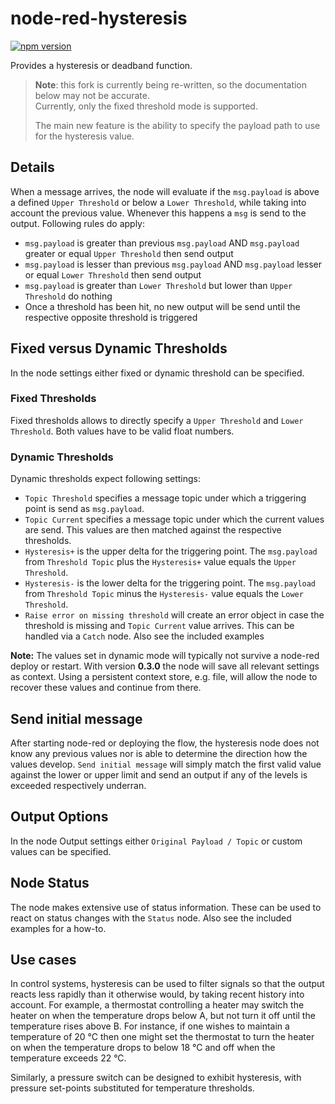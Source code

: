 # node-red-hysteresis

[![npm version](https://badge.fury.io/js/node-red-contrib-hysteresis.svg)](https://badge.fury.io/js/node-red-contrib-hysteresis)

Provides a hysteresis or deadband function.

> **Note**: this fork is currently being re-written, so the documentation below may not be accurate.  
> Currently, only the fixed threshold mode is supported.
> 
> The main new feature is the ability to specify the payload path to use for the hysteresis value.
## Details

When a message arrives, the node will evaluate if the `msg.payload` is above a defined `Upper Threshold` or below a `Lower Threshold`, while taking into account the previous value. Whenever this happens a `msg` is send to the output. Following rules do apply:

*   `msg.payload` is greater than previous `msg.payload` AND `msg.payload` greater or equal `Upper Threshold` then send output
*   `msg.payload` is lesser than previous `msg.payload` AND `msg.payload` lesser or equal `Lower Threshold` then send output
*   `msg.payload` is greater than `Lower Threshold` but lower than `Upper Threshold` do nothing
*   Once a threshold has been hit, no new output will be send until the respective opposite threshold is triggered

## Fixed versus Dynamic Thresholds

In the node settings either fixed or dynamic threshold can be specified.

### Fixed Thresholds

Fixed thresholds allows to directly specify a `Upper Threshold` and `Lower Threshold`. Both values have to be valid float numbers.

### Dynamic Thresholds

Dynamic thresholds expect following settings:

*   `Topic Threshold` specifies a message topic under which a triggering point is send as `msg.payload`.
*   `Topic Current` specifies a message topic under which the current values are send. This values are then matched against the respective thresholds.
*   `Hysteresis+` is the upper delta for the triggering point. The `msg.payload` from `Threshold Topic` plus the `Hysteresis+` value equals the `Upper Threshold`.
*   `Hysteresis-` is the lower delta for the triggering point. The `msg.payload` from `Threshold Topic` minus the `Hysteresis-` value equals the `Lower Threshold`.
*   `Raise error on missing threshold` will create an error object in case the threshold is missing and `Topic Current` value arrives. This can be handled via a  `Catch` node. Also see the included examples 

**Note:** 
The values set in dynamic mode will typically not survive a node-red deploy or restart. With version **0.3.0** the node will save all relevant settings as context. Using a persistent context store, e.g. file, will allow the node to recover these values and continue from there.

## Send initial message

After starting node-red or deploying the flow, the hysteresis node does not know any previous values nor is able to determine the direction how the values develop. `Send initial message` will simply match the first valid value against the lower or upper limit and send an output if any of the levels is exceeded respectively underran.

## Output Options

In the node Output settings either `Original Payload / Topic` or custom values can be specified.

## Node Status
The node makes extensive use of status information. These can be used to react on status changes with the `Status` node. Also see the included examples for a how-to.

## Use cases

In control systems, hysteresis can be used to filter signals so that the output reacts less rapidly than it otherwise would, by taking recent history into account. For example, a thermostat controlling a heater may switch the heater on when the temperature drops below A, but not turn it off until the temperature rises above B. For instance, if one wishes to maintain a temperature of 20 °C then one might set the thermostat to turn the heater on when the temperature drops to below 18 °C and off when the temperature exceeds 22 °C.

Similarly, a pressure switch can be designed to exhibit hysteresis, with pressure set-points substituted for temperature thresholds.